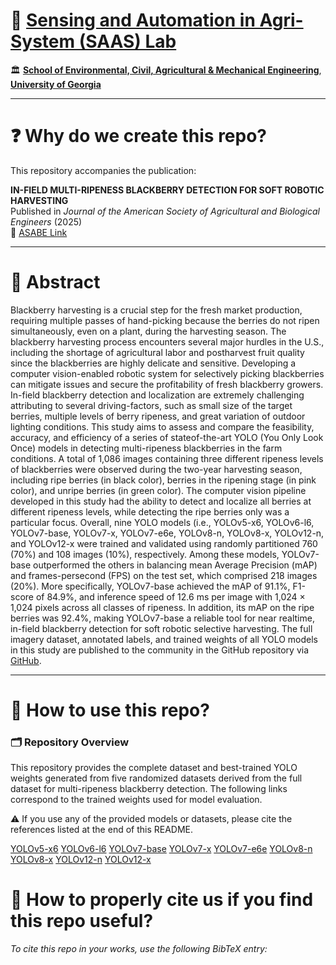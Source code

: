 # 🌾 [Sensing and Automation in Agri-System (SAAS) Lab](https://sites.google.com/view/xin-zhang-lab/home)

🏛️ [**School of Environmental, Civil, Agricultural & Mechanical Engineering**](https://engineering.uga.edu/schools/ecam/), [**University of Georgia**](https://www.uga.edu/)  


---

# ❓ Why do we create this repo?

This repository accompanies the publication:

**IN-FIELD MULTI-RIPENESS BLACKBERRY DETECTION FOR SOFT ROBOTIC HARVESTING**  
Published in *Journal of the American Society of Agricultural and Biological Engineers* (2025)  
📄 [ASABE Link]()


---


# 📄 Abstract
Blackberry harvesting is a crucial step for the fresh market production, requiring multiple passes of hand-picking because the berries do not ripen simultaneously, even on a plant, during the harvesting season. The blackberry harvesting process encounters several major hurdles in the U.S., including the shortage of agricultural labor and postharvest fruit quality since the blackberries are highly delicate and sensitive. Developing a computer vision-enabled robotic system for selectively picking blackberries can mitigate issues and secure the profitability of fresh blackberry growers. In-field blackberry detection and localization are extremely challenging attributing to several driving-factors, such as small size of the target berries, multiple levels of berry ripeness, and
great variation of outdoor lighting conditions. This study aims to assess and compare the feasibility, accuracy, and efficiency of a series of stateof-the-art YOLO (You Only Look Once) models in detecting multi-ripeness blackberries in the farm conditions. A total of 1,086 images containing three different ripeness levels of blackberries were observed during the two-year harvesting season, including ripe berries (in black color), berries in the ripening stage (in pink color), and unripe berries (in green color). The computer vision pipeline developed in this study had the ability to detect and localize all berries at different ripeness levels, while detecting
the ripe berries only was a particular focus. Overall, nine YOLO models (i.e., YOLOv5-x6, YOLOv6-l6, YOLOv7-base, YOLOv7-x, YOLOv7-e6e,
YOLOv8-n, YOLOv8-x, YOLOv12-n, and YOLOv12-x were trained and validated using randomly partitioned 760 (70%) and 108 images (10%),
respectively. Among these models, YOLOv7-base outperformed the others in balancing mean Average Precision (mAP) and frames-persecond (FPS) on the test set, which comprised 218 images (20%). More specifically, YOLOv7-base achieved the mAP of 91.1%, F1-score of
84.9%, and inference speed of 12.6 ms per image with 1,024 × 1,024 pixels across all classes of ripeness. In addition, its mAP on the ripe
berries was 92.4%, making YOLOv7-base a reliable tool for near realtime, in-field blackberry detection for soft robotic selective harvesting. The full imagery dataset, annotated labels, and trained weights of all YOLO models in this study are published to the community in the GitHub repository via [GitHub](https://github.com/Zhanglab-abe/Multi-Ripeness_Blackberry).

---

# 📂 How to use this repo?

### 🗂️ Repository Overview


This repository provides the complete dataset and best-trained YOLO weights generated from five randomized datasets derived from the full dataset for multi-ripeness blackberry detection.
The following links correspond to the trained weights used for model evaluation.

⚠️ If you use any of the provided models or datasets, please cite the references listed at the end of this README.

[YOLOv5-x6](https://outlookuga-my.sharepoint.com/:f:/g/personal/tt43037_uga_edu/EtdTl6EyoWJFmwwlmpuUWfwB1M6lfk8nf-I1RheOhFxWaQ?e=JKf9Wp) 
[YOLOv6-l6](https://outlookuga-my.sharepoint.com/:f:/g/personal/tt43037_uga_edu/EtilEj60j-tDlyEKhdLkDxIBwaRsCFtC0cjBHnIq2dgYCQ?e=fyJXom) 
[YOLOv7-base](https://outlookuga-my.sharepoint.com/:f:/g/personal/tt43037_uga_edu/EjZlpUI2JpRPlFnJNE6wbeQBZPGDGz8Na84vf1OsGjx-JA?e=ZWozh1) 
[YOLOv7-x](https://outlookuga-my.sharepoint.com/:f:/g/personal/tt43037_uga_edu/Ei7_njuWSYtJvdFOaRMBRtcBlOSh7tVsYm4AUG7VWHidtQ?e=TlXyz4) 
[YOLOv7-e6e](https://outlookuga-my.sharepoint.com/:f:/g/personal/tt43037_uga_edu/EtY1qfZhUypFjgHHGoiuQccBcQdsRWEi1KnKxgW6GD883A?e=BPHS2y)
[YOLOv8-n](https://outlookuga-my.sharepoint.com/:f:/g/personal/tt43037_uga_edu/EitSVXs7dC9LmMfPaurqVisBTiYKefDyve407stagPQCDA?e=bTi3v7) 
[YOLOv8-x](https://outlookuga-my.sharepoint.com/:f:/g/personal/tt43037_uga_edu/Eq-N72vxWDNCkDFOxkacLIcBqwBbvOzsiNk9YkK_qGobgg?e=U6bwqR) 
[YOLOv12-n](https://outlookuga-my.sharepoint.com/:f:/g/personal/tt43037_uga_edu/Eqb4zzXuIqJFn5JARKxb9ZsBvjdAuafAmY70vrP8aMsf3A?e=ESIvEy)
[YOLOv12-x](https://outlookuga-my.sharepoint.com/:f:/g/personal/tt43037_uga_edu/Es6sxlQJWAJIiWeu1VxSqhQBZXgyaalSk1O31t3XHHxZLg?e=FOQqOa)



# 📖 How to properly cite us if you find this repo useful?
*To cite this repo in your works, use the following BibTeX entry:*

```bibtex

```
